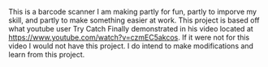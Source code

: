 This is a barcode scanner I am making partly for fun, partly to imporve my skill, and partly to make something easier at work. 
This project is based off what youtube user Try Catch Finally demonstrated in his video located at https://www.youtube.com/watch?v=czmEC5akcos. 
If it were not for this video I would not have this project. I do intend to make modifications and learn from this project. 
